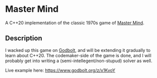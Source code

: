 # Master Mind
A C++20 implementation of the classic 1970s game of [Master Mind](https://en.wikipedia.org/wiki/Mastermind_(board_game)).

## Description
I wacked up this game on [Godbolt](https://godbolt.org), and will be extending it gradually to learn about C++20.
The codemaker-side of the game is done, and I will probably get into writing a (semi-intellegent/non-stupud) solver as well.

Live example here: https://www.godbolt.org/z/x1KvoY
